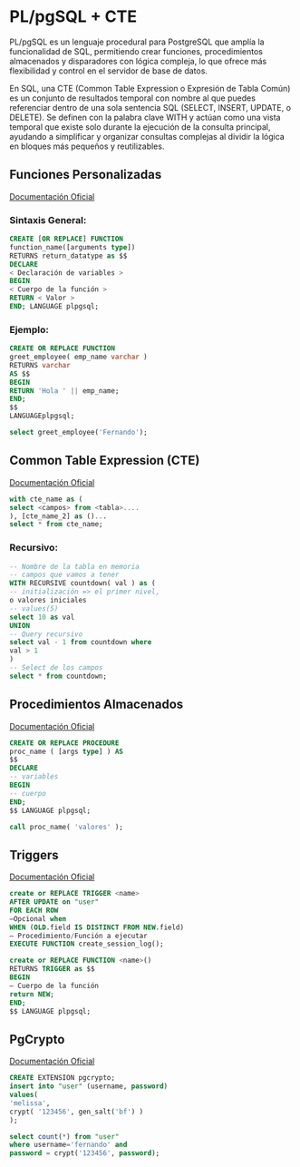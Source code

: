 # PL/pgSQL + CTE

PL/pgSQL es un lenguaje procedural para PostgreSQL que amplía la funcionalidad de SQL, permitiendo crear funciones, procedimientos almacenados y disparadores con lógica compleja, lo que ofrece más flexibilidad y control en el servidor de base de datos.

En SQL, una CTE (Common Table Expression o Expresión de Tabla Común) es un conjunto de resultados temporal con nombre al que puedes referenciar dentro de una sola sentencia SQL (SELECT, INSERT, UPDATE, o DELETE). Se definen con la palabra clave WITH y actúan como una vista temporal que existe solo durante la ejecución de la consulta principal, ayudando a simplificar y organizar consultas complejas al dividir la lógica en bloques más pequeños y reutilizables. 

## Funciones Personalizadas
[Documentación Oficial](https://www.postgresql.org/docs/current/sql-createfunction.html)

### Sintaxis General:

```sql
CREATE [OR REPLACE] FUNCTION
function_name([arguments type])
RETURNS return_datatype as $$
DECLARE
< Declaración de variables >
BEGIN
< Cuerpo de la función >
RETURN < Valor >
END; LANGUAGE plpgsql;
```

### Ejemplo:

```sql
CREATE OR REPLACE FUNCTION
greet_employee( emp_name varchar )
RETURNS varchar
AS $$
BEGIN
RETURN 'Hola ' || emp_name;
END;
$$
LANGUAGEplpgsql;

select greet_employee('Fernando');
```

## Common Table Expression (CTE)
[Documentación Oficial](https://www.postgresql.org/docs/current/queries-with.html)

```sql
with cte_name as (
select <campos> from <tabla>....
), [cte_name_2] as ()...
select * from cte_name;
```

### Recursivo:

```sql
-- Nombre de la tabla en memoria
-- campos que vamos a tener
WITH RECURSIVE countdown( val ) as (
-- initialización => el primer nivel,
o valores iniciales
-- values(5)
select 10 as val
UNION
-- Query recursivo
select val - 1 from countdown where
val > 1
)
-- Select de los campos
select * from countdown;
```

## Procedimientos Almacenados
[Documentación Oficial](https://www.postgresql.org/docs/current/sql-createprocedure.html)

```sql
CREATE OR REPLACE PROCEDURE
proc_name ( [args type] ) AS
$$
DECLARE
-- variables
BEGIN
-- cuerpo
END;
$$ LANGUAGE plpgsql;

call proc_name( 'valores' );
```

## Triggers
[Documentación Oficial](https://www.postgresql.org/docs/current/sql-createtrigger.html)

```sql
create or REPLACE TRIGGER <name>
AFTER UPDATE on "user"
FOR EACH ROW
—Opcional when
WHEN (OLD.field IS DISTINCT FROM NEW.field)
— Procedimiento/Función a ejecutar
EXECUTE FUNCTION create_session_log();

create or REPLACE FUNCTION <name>()
RETURNS TRIGGER as $$
BEGIN
— Cuerpo de la función
return NEW;
END;
$$ LANGUAGE plpgsql;
```

## PgCrypto
[Documentación Oficial](https://www.postgresql.org/docs/current/pgcrypto.html)

```sql
CREATE EXTENSION pgcrypto;
insert into "user" (username, password)
values(
'melissa',
crypt( '123456', gen_salt('bf') )
);

select count(*) from "user"
where username='fernando' and
password = crypt('123456', password);
```